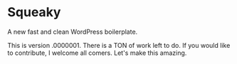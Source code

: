 Squeaky
=======

A new fast and clean WordPress boilerplate.

This is version .0000001. There is a TON of work left to do. If you would like to contribute, I welcome all comers. Let's make this amazing.

